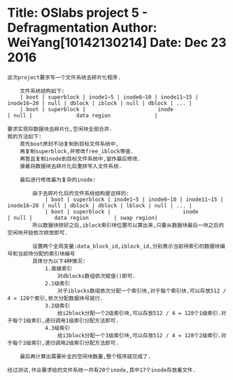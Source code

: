Title: OSlabs project 5 - Defragmentation
Author: WeiYang[10142130214]
Date: Dec 23 2016
=================================================================================================

	这次project要求写一个文件系统去碎片化程序.

		文件系统结构如下:
		| boot | superblock | inode1~5 | inode6~10 | inode11~15 | inode16~20 | null | dblock | iblock | null | dblock | ... |
		| boot | superblock |                       inode                    | null |              data region              |
		
	要求实现将数据块去碎片化,空闲块全部合并.
	我的方法如下:
		首先boot原封不动复制到目标文件系统中,
		再复制superblock,并修改free_iblock等值.
		再暂且复制inode到目标文件系统中,留作最后修改.
		接着将数据块去碎片化后重排写入文件系统.
		
		最后进行修改最为复杂的inode:
		
			由于去碎片化后的文件系统结构是这样的:
				| boot | superblock | inode1~5 | inode6~10 | inode11~15 | inode16~20 | null | dblock | dblock | lblock | null | ... |
				| boot | superblock |                       inode                    | null |       data region        | swap region|
			所以数据块排好之后,iblock索引块位置可以算出来,只要从数据块最后一块之后的空闲块开始依次排放即可.
			
			设置两个全局变量:data_block_id,iblock_id,分别表示当前待索引的数据块编号和当前待分配的索引块编号
			具体分为以下4种情况:
				1.直接索引
					对dblocks数组依次赋值()即可.
				2.1级索引
					对于iblocks数组依次分配一个索引块,对于每个索引块,可以存放512 / 4 = 128个索引,依次分配数据块号就行.
				3.2级索引
					给i2block分配一个2级索引块,可以存放512 / 4 = 128个1级索引.对于每个1级索引,递归调用1级索引分配方法即可.
				4.3级索引
					给i3block分配一个3级索引块,可以存放512 / 4 = 128个2级索引.对于每个2级索引,递归调用2级索引分配方法即可.
		
		最后再计算出需要补全的空闲块数量,整个程序就完成了.
		
	经过测试,作业要求给的文件系统一共有20个inode,其中17个inode存放着文件.
